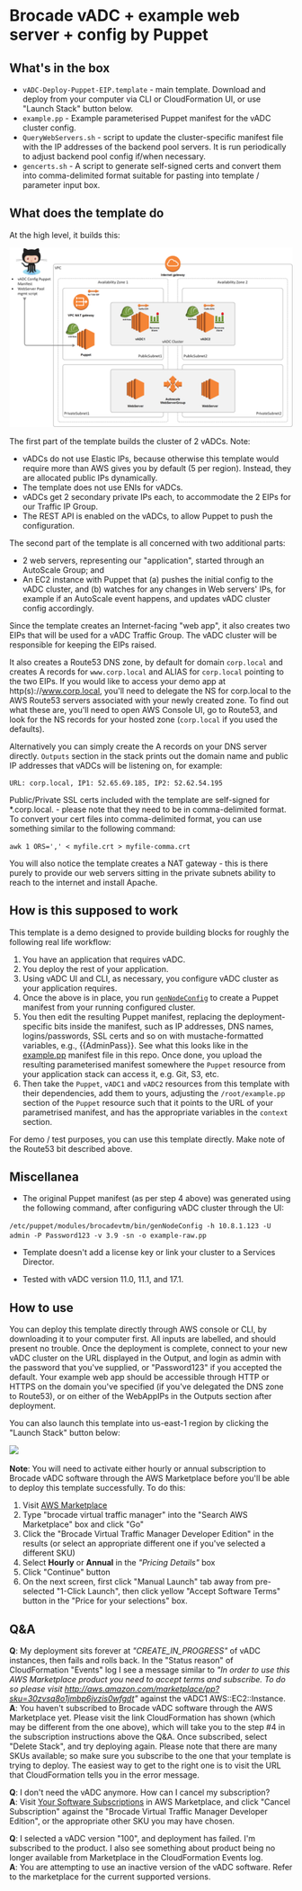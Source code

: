 # Brocade vADC + example web server + config by Puppet

## What's in the box

* `vADC-Deploy-Puppet-EIP.template` - main template. Download and deploy from your computer via CLI or CloudFormation UI, or use "Launch Stack" button below.
* `example.pp` - Example parameterised Puppet manifest for the vADC cluster config.
* `QueryWebServers.sh` - script to update the cluster-specific manifest file with the IP addresses of the backend pool servers. It is run periodically to adjust backend pool config if/when necessary.
* `gencerts.sh` - A script to generate self-signed certs and convert them into comma-delimited format suitable for pasting into template / parameter input box.

## What does the template do

At the high level, it builds this:

![Diagram](https://raw.githubusercontent.com/brocade-vadc/aws-cloudformation-puppet/master/images/vADC_with_Puppet_and_Web_Servers.png "High level diagram")

The first part of the template builds the cluster of 2 vADCs. Note:

- vADCs do not use Elastic IPs, because otherwise this template would require more than AWS gives you by default (5 per region). Instead, they are allocated public IPs dynamically.
- The template does not use ENIs for vADCs.
- vADCs get 2 secondary private IPs each, to accommodate the 2 EIPs for our Traffic IP Group.
- The REST API is enabled on the vADCs, to allow Puppet to push the configuration.

The second part of the template is all concerned with two additional parts:

- 2 web servers, representing our "application", started through an AutoScale Group; and
- An EC2 instance with Puppet that (a) pushes the initial config to the vADC cluster, and (b) watches for any changes in Web servers' IPs, for example if an AutoScale event happens, and updates vADC cluster config accordingly.

Since the template creates an Internet-facing "web app", it also creates two EIPs that will be used for a vADC Traffic Group. The vADC cluster will be responsible for keeping the EIPs raised.

It also creates a Route53 DNS zone, by default for domain `corp.local` and creates A records for `www.corp.local` and ALIAS for `corp.local` pointing to the two EIPs. If you would like to access your demo app at http(s)://www.corp.local, you'll need to delegate the NS for corp.local to the AWS Route53 servers associated with your newly created zone. To find out what these are, you'll need to open AWS Console UI, go to Route53, and look for the NS records for your hosted zone (`corp.local` if you used the defaults).

Alternatively you can simply create the A records on your DNS server directly. `Outputs` section in the stack prints out the domain name and public IP addresses that vADCs will be listening on, for example:

```
URL: corp.local, IP1: 52.65.69.185, IP2: 52.62.54.195
```

Public/Private SSL certs included with the template are self-signed for *.corp.local. - please note that they need to be in comma-delimited format. To convert your cert files into comma-delimited format, you can use something similar to the following command:

`awk 1 ORS=',' < myfile.crt > myfile-comma.crt`

You will also notice the template creates a NAT gateway - this is there purely to provide our web servers sitting in the private subnets ability to reach to the internet and install Apache.

## How is this supposed to work

This template is a demo designed to provide building blocks for roughly the following real life workflow:

1. You have an application that requires vADC.
2. You deploy the rest of your application.
3. Using vADC UI and CLI, as necessary, you configure vADC cluster as your application requires.
4. Once the above is in place, you run [`genNodeConfig`](https://forge.puppet.com/tuxinvader/brocadevtm#tools-gennodeconfig) to create a Puppet manifest from your running configured cluster.
5. You then edit the resulting Puppet manifest, replacing the deployment-specific bits inside the manifest, such as IP addresses, DNS names, logins/passwords, SSL certs and so on with mustache-formatted variables, e.g., {{AdminPass}}. See what this looks like in the [example.pp](https://github.com/brocade-vadc/aws-cloudformation-puppet/example.pp) manifest file in this repo. Once done, you upload the resulting parameterised manifest somewhere the `Puppet` resource from your application stack can access it, e.g. Git, S3, etc.
6. Then take the `Puppet`, `vADC1` and `vADC2` resources from this template with their dependencies, add them to yours, adjusting the `/root/example.pp` section of the `Puppet` resource such that it points to the URL of your parametrised manifest, and has the appropriate variables in the `context` section.

For demo / test purposes, you can use this template directly. Make note of the Route53 bit described above.

## Miscellanea

- The original Puppet manifest (as per step 4 above) was generated using the following command, after configuring vADC cluster through the UI:

`/etc/puppet/modules/brocadevtm/bin/genNodeConfig -h 10.8.1.123 -U admin -P Password123 -v 3.9 -sn -o example-raw.pp`

- Template doesn't add a license key or link your cluster to a Services Director.

- Tested with vADC version 11.0, 11.1, and 17.1.

## How to use

You can deploy this template directly through AWS console or CLI, by downloading it to your computer first. All inputs are labelled, and should present no trouble. Once the deployment is complete, connect to your new vADC cluster on the URL displayed in the Output, and login as admin with the password that you've supplied, or "Password123" if you accepted the default. Your example web app should be accessible through HTTP or HTTPS on the domain you've specified (if you've delegated the DNS zone to Route53), or on either of the WebAppIPs in the Outputs section after deployment.

You can also launch this template into us-east-1 region by clicking the "Launch Stack" button below:

<a href="https://console.aws.amazon.com/cloudformation/home?region=us-east-1#/stacks/new?stackName=Brocade-vADC-webapp&templateURL=https://s3.amazonaws.com/zxtm-cloudformation/vADC-Deploy-Puppet-EIP.template"><img src=https://s3.amazonaws.com/cloudformation-examples/cloudformation-launch-stack.png></a>

**Note**: You will need to activate either hourly or annual subscription to Brocade vADC software through the AWS Marketplace before you'll be able to deploy this template successfully. To do this:

1. Visit [AWS Marketplace](https://aws.amazon.com/marketplace/)
2. Type "brocade virtual traffic manager" into the "Search AWS Marketplace" box and click "Go"
3. Click the "Brocade Virtual Traffic Manager Developer Edition" in the results (or select an appropriate different one if you've selected a different SKU)
4. Select **Hourly** or **Annual** in the *"Pricing Details"* box
5. Click "Continue" button
6. On the next screen, first click "Manual Launch" tab away from pre-selected "1-Click Launch", then click yellow "Accept Software Terms" button in the "Price for your selections" box.

## Q&A

**Q**: My deployment sits forever at *"CREATE\_IN\_PROGRESS"* of vADC instances, then fails and rolls back. In the "Status reason" of CloudFormation "Events" log I see a message similar to *"In order to use this AWS Marketplace product you need to accept terms and subscribe. To do so please visit http://aws.amazon.com/marketplace/pp?sku=30zvsq8o1jmbp6jvzis0wfgdt"* against the vADC1 AWS::EC2::Instance.  
**A**: You haven't subscribed to Brocade vADC software through the AWS Marketplace yet. Please visit the link CloudFormation has shown (which may be different from the one above), which will take you to the step #4 in the subscription instructions above the Q&A. Once subscribed, select "Delete Stack", and try deploying again. Please note that there are many SKUs available; so make sure you subscribe to the one that your template is trying to deploy. The easiest way to get to the right one is to visit the URL that CloudFormation tells you in the error message.

**Q**: I don't need the vADC anymore. How can I cancel my subscription?  
**A**: Visit [Your Software Subscriptions](https://aws.amazon.com/marketplace/library/) in AWS Marketplace, and click "Cancel Subscription" against the "Brocade Virtual Traffic Manager Developer Edition", or the appropriate other SKU you may have chosen.

**Q**: I selected a vADC version "100", and deployment has failed. I'm subscribed to the product. I also see something about product being no longer available from Marketplace in the CloudFormation Events log.  
**A**: You are attempting to use an inactive version of the vADC software. Refer to the marketplace for the current supported versions.
